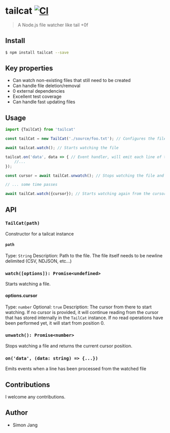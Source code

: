 # tailcat [![CI](https://github.com/SimonJang/tailcat/actions/workflows/ci.yml/badge.svg)](https://github.com/SimonJang/tailcat/actions/workflows/ci.yml)

> A Node.js file watcher like tail +0f

## Install

```bash
$ npm install tailcat --save
```

## Key properties

- Can watch non-existing files that still need to be created
- Can handle file deletion/removal
- 0 external dependencies
- Excellent test coverage
- Can handle fast updating files

## Usage

```js
import {TailCat} from 'tailcat'

const tailCat = new TailCat('./source/foo.txt'); // Configures the file that is watched

await tailcat.watch(); // Starts watching the file

tailcat.on('data', data => { // Event handler, will emit each line of the watched file
	//...
});

const cursor = await tailCat.unwatch(); // Stops watching the file and returns the current cursor

// ... some time passes

await tailCat.watch({cursor}); // Starts watching again from the cursor. Will eagerly read the data written during the pause if the cursor is lower then the file size.
```

## API

### `TailCat(path)`

Constructor for a tailcat instance

#### `path`

Type: `String`
Description: Path to the file. The file itself needs to be newline delimited (CSV, NDJSON, etc...)

### `watch([options]): Promise<undefined>`

Starts watching a file.

#### options.cursor

Type: `number`
Optional: `true`
Description: The cursor from there to start watching. If no cursor is provided, it will continue reading from the cursor that has stored internally in the `TailCat` instance. If no read operations have been performed yet, it will start from position 0.

### `unwatch(): Promise<number>`

Stops watching a file and returns the current cursor position.

### `on('data', (data: string) => {...})`

Emits events when a line has been processed from the watched file

## Contributions

I welcome any contributions.

## Author

- Simon Jang
